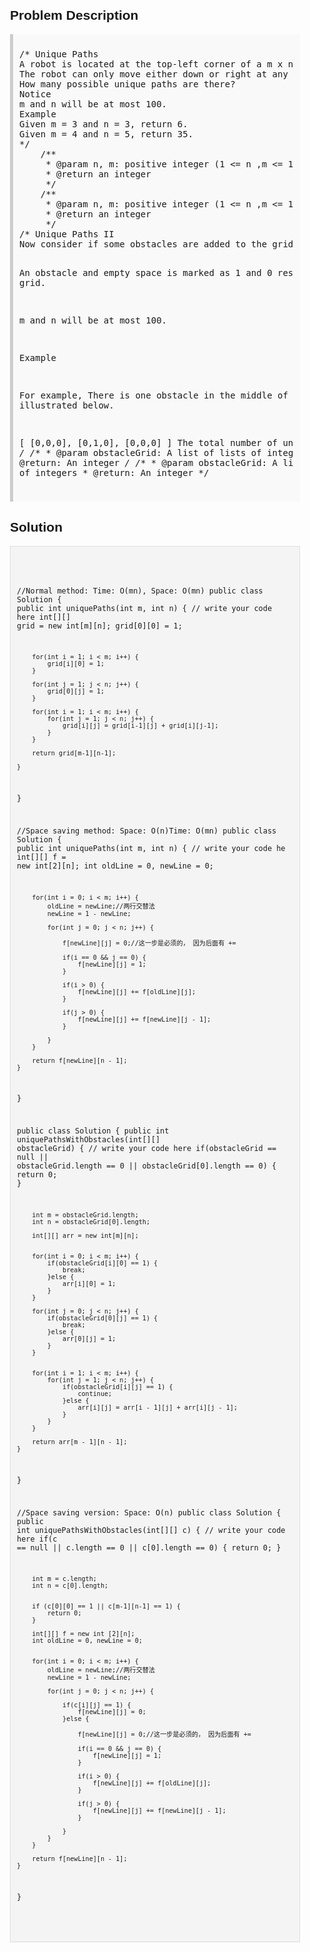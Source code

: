 <style>
  body { font-family: Arial, sans-serif; }
  .container { max-width: 600px; margin: auto; padding: 20px; }
  .comment-block { background-color: #f9f9f9; padding: 10px; border-left: 5px solid #ccc; }
  .code-block { background-color: #f4f4f4; padding: 10px; border: 1px solid #ddd; }
</style>

<div class='container'>
<h2>Problem Description</h2>
<div class='comment-block'>
<pre>
/* Unique Paths
A robot is located at the top-left corner of a m x n grid.
The robot can only move either down or right at any point in time. The robot is trying to reach the bottom-right corner of the grid.
How many possible unique paths are there?
Notice
m and n will be at most 100.
Example
Given m = 3 and n = 3, return 6.
Given m = 4 and n = 5, return 35.
*/
    /**
     * @param n, m: positive integer (1 <= n ,m <= 100)
     * @return an integer
     */
    /**
     * @param n, m: positive integer (1 <= n ,m <= 100)
     * @return an integer
     */
/* Unique Paths II
Now consider if some obstacles are added to the grids. How many unique paths would there be?

An obstacle and empty space is marked as 1 and 0 respectively in the grid.

m and n will be at most 100.

Example

For example,
There is one obstacle in the middle of a 3x3 grid as illustrated below.

[
  [0,0,0],
  [0,1,0],
  [0,0,0]
]
The total number of unique paths is 2.
*/
    /**
     * @param obstacleGrid: A list of lists of integers
     * @return: An integer
     */
    /**
     * @param obstacleGrid: A list of lists of integers
     * @return: An integer
     */
</pre>
</div>

<h2>Solution</h2>
<div class='code-block'>
<pre><code class='language-java'>

//Normal method: Time: O(mn), Space: O(mn)
public class Solution {
    public int uniquePaths(int m, int n) {
        // write your code here 
        int[][] grid = new int[m][n];
        grid[0][0] = 1;
        
        for(int i = 1; i < m; i++) {
            grid[i][0] = 1;
        }
        
        for(int j = 1; j < n; j++) {
            grid[0][j] = 1;
        }
        
        for(int i = 1; i < m; i++) {
            for(int j = 1; j < n; j++) {
                grid[i][j] = grid[i-1][j] + grid[i][j-1];
            }
        }
        
        return grid[m-1][n-1];
        
    }
}

//Space saving method: Space: O(n)Time: O(mn)
public class Solution {
    public int uniquePaths(int m, int n) {
        // write your code he
        int[][] f = new int[2][n];
        int oldLine = 0, newLine = 0;
        
        for(int i = 0; i < m; i++) {
            oldLine = newLine;//两行交替法
            newLine = 1 - newLine;
            
            for(int j = 0; j < n; j++) {

                f[newLine][j] = 0;//这一步是必须的， 因为后面有 +=

                if(i == 0 && j == 0) {
                    f[newLine][j] = 1;
                }
                
                if(i > 0) {
                    f[newLine][j] += f[oldLine][j];
                }
                
                if(j > 0) {
                    f[newLine][j] += f[newLine][j - 1];
                }
             
            }
        }
        
        return f[newLine][n - 1];
    }
}













public class Solution {
    public int uniquePathsWithObstacles(int[][] obstacleGrid) {
        // write your code here
        if(obstacleGrid == null || obstacleGrid.length == 0 || obstacleGrid[0].length == 0) {
            return 0;
        }
        
        int m = obstacleGrid.length;
        int n = obstacleGrid[0].length;
        
        int[][] arr = new int[m][n];
  
        
        for(int i = 0; i < m; i++) {
            if(obstacleGrid[i][0] == 1) {
                break;
            }else {
                arr[i][0] = 1;
            }
        }
        
        for(int j = 0; j < n; j++) {
            if(obstacleGrid[0][j] == 1) {
                break;
            }else {
                arr[0][j] = 1;
            }
        }
        
        
        for(int i = 1; i < m; i++) {
            for(int j = 1; j < n; j++) {
                if(obstacleGrid[i][j] == 1) {
                    continue;
                }else {
                    arr[i][j] = arr[i - 1][j] + arr[i][j - 1];
                }
            }
        }
        
        return arr[m - 1][n - 1];
    }
}

//Space saving version: Space: O(n)
public class Solution {
    public int uniquePathsWithObstacles(int[][] c) {
        // write your code here
        if(c == null || c.length == 0 || c[0].length == 0) {
            return 0;
        }
        
        int m = c.length;
        int n = c[0].length;
        
        
        if (c[0][0] == 1 || c[m-1][n-1] == 1) {
            return 0;
        }

        int[][] f = new int [2][n];
        int oldLine = 0, newLine = 0;
        
        
        for(int i = 0; i < m; i++) {
            oldLine = newLine;//两行交替法
            newLine = 1 - newLine;
            
            for(int j = 0; j < n; j++) {
                
                if(c[i][j] == 1) {
                    f[newLine][j] = 0;
                }else {
                    
                    f[newLine][j] = 0;//这一步是必须的， 因为后面有 +=
                    
                    if(i == 0 && j == 0) {
                        f[newLine][j] = 1;
                    }
                    
                    if(i > 0) {
                        f[newLine][j] += f[oldLine][j];
                    }
                    
                    if(j > 0) {
                        f[newLine][j] += f[newLine][j - 1];
                    }
            
                }
            }
        }
        
        return f[newLine][n - 1];
    }
}


</code></pre>
</div>
</div>
